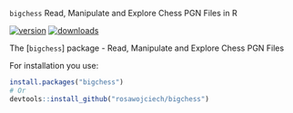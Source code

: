 `bigchess` Read, Manipulate and Explore Chess PGN Files in R

[![version](http://www.r-pkg.org/badges/version/bigchess)](http://www.r-pkg.org/pkg/bigchess)
[![downloads](http://cranlogs.r-pkg.org/badges/bigchess)](http://www.r-pkg.org/pkg/bigchess)

The [`bigchess`] package - Read, Manipulate and Explore Chess PGN Files
 
For installation you use:

```r
install.packages("bigchess")
# Or
devtools::install_github("rosawojciech/bigchess")
```
